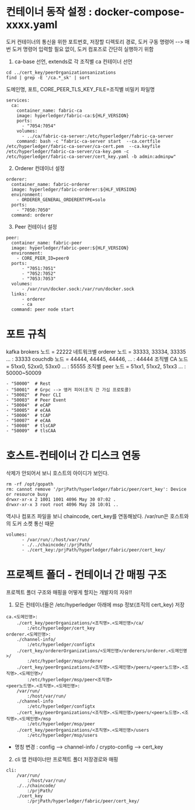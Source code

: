 # 컨테이너 동작 설정 : docker-compose-xxxx.yaml
도커 컨테이너의 통신을 위한 포트번호, 저장할 디렉토리 경로, 도커 구동 명령어
--> 매번 도커 명령어 입력할 필요 없이, 도커 컴포즈로 간단히 실행하기 위함
1. ca-base 선언, extends로 각 조직별 ca 컨테이너 선언
```
cd ../cert_key/peerOrganizationsanizations
find | grep -E '/ca.*_sk' | sort
```
도메인명, 포트, CORE_PEER_TLS_KEY_FILE=조직별 비밀키 파일명
```
services:
  ca:
    container_name: fabric-ca
    image: hyperledger/fabric-ca:${HLF_VERSION}
    ports:
      - "7054:7054"
    volumes:
      - ../ca/fabric-ca-server:/etc/hyperledger/fabric-ca-server
    command: bash -c "fabric-ca-server start  --ca.certfile /etc/hyperledger/fabric-ca-server/ca-cert.pem  --ca.keyfile /etc/hyperledger/fabric-ca-server/ca-key.pem -c /etc/hyperledger/fabric-ca-server/cert_key.yaml -b admin:adminpw"
```
2. Orderer 컨데이너 설정
```
orderer:
  container_name: fabric-orderer
  image: hyperledger/fabric-orderer:${HLF_VERSION}
  environment:
    - ORDERER_GENERAL_ORDERERTYPE=solo
  ports:
    - "7050:7050"
  command: orderer
```
3. Peer 컨테이너 설정
```
peer:
  container_name: fabric-peer
  image: hyperledger/fabric-peer:${HLF_VERSION}
  environment:
    - CORE_PEER_ID=peer0
  ports:
      - "7051:7051"
      - "7052:7052"
      - "7053:7053"
  volumes:
      - /var/run/docker.sock:/var/run/docker.sock
  links:
      - orderer
      - ca
  command: peer node start
```
# 포트 규칙
kafka brokers 노드 = 22222
네트워크별 orderer 노드 = 33333, 33334, 33335 ... : 33333
couchdb 노드 = 44444, 44445, 44446, ... : 44444
조직별 CA 노드 = 51xx0, 52xx0, 53xx0 ... : 55555
조직별 peer 노드 = 51xx1, 51xx2, 51xx3 ... : 50000~50009
```
- "50000"  # Rest
- "50001"  # Grpc --> 앵커 피어(조직 간 가십 프로토콜)
- "50002"  # Peer CLI
- "50003"  # Peer Event
- "50004"  # eCAP
- "50005"  # eCAA
- "50006"  # tCAP
- "50007"  # eCAA
- "50008"  # tlsCAP
- "50009"  # tlsCAA
```

# 호스트-컨테이너 간 디스크 연동
삭제가 안되어서 보니 호스트의 아이디가 보인다.
```
rm -rf /opt/gopath
rm: cannot remove '/prjPath/hyperledger/fabric/peer/cert_key': Device or resource busy
drwxr-xr-x 2 1001 1001 4096 May 30 07:02 .
drwxr-xr-x 3 root root 4096 May 28 10:01 ..
```
역시나 컴포즈 파일을 보니 chaincode, cert_key를 연동해놨다. /var/run은 호스트와의 도커 소켓 통신 때문
```
volumes:
      - /var/run/:/host/var/run/
      - ./../chaincode/:/prjPath/
      - ./cert_key:/prjPath/hyperledger/fabric/peer/cert_key/
```
# 프로젝트 폴더 - 컨테이너 간 매핑 구조
프로젝트 폴더 구조와 매핑을 어떻게 할지는 개발자의 자유!!
1. 모든 컨테이너들은 /etc/hyperledger 아래에 msp 정보(조직의 cert_key) 저장
```
ca.<도메인명>:
    ./cert_key/peerOrganizations/<조직명>.<도메인명>/ca/
        :/etc/hyperledger/cert_key
orderer.<도메인명>:
    ./channel-info/
        :/etc/hyperledger/configtx
    ./cert_key/ordererOrganizations/<도메인명>/orderers/orderer.<도메인명>/
        :/etc/hyperledger/msp/orderer
    ./cert_key/peerOrganizations/<조직명>.<도메인명>/peers/<peer노드명>.<조직명>.<도메인명>/
        :/etc/hyperledger/msp/peer<조직명>
<peer노드명>.<조직명>.<도메인명>:
    /var/run/
        :/host/var/run/
    ./channel-info
        :/etc/hyperledger/configtx
    ./cert_key/peerOrganizations/<조직명>.<도메인명>/peers/<peer노드명>.<조직명>.<도메인명>/msp
        :/etc/hyperledger/msp/peer
    ./cert_key/peerOrganizations/<조직명>.<도메인명>/users
        :/etc/hyperledger/msp/users
```
- 명칭 변경 : config --> channel-info / crypto-config --> cert_key
2. cli 앱 컨테이너만 프로젝트 폴더 저장경로와 매핑
```
cli:
    /var/run/
        :/host/var/run/
    ./../chaincode/
        :/prjPath/
    ./cert_key
        :/prjPath/hyperledger/fabric/peer/cert_key/
```
